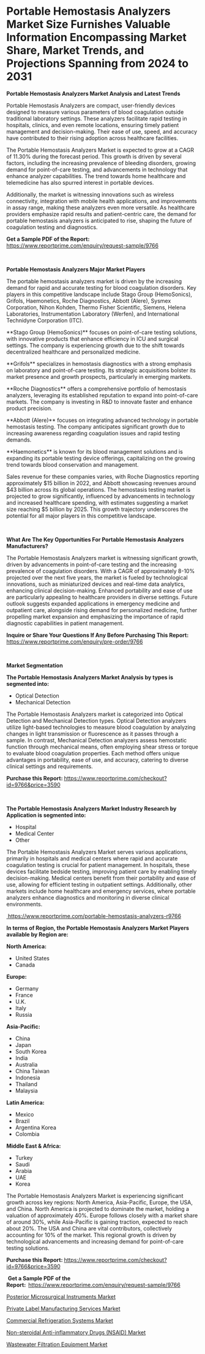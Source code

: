 <p><h1>Portable Hemostasis Analyzers Market Size Furnishes Valuable Information Encompassing Market Share, Market Trends, and Projections Spanning from 2024 to 2031</h1></p><p><strong>Portable Hemostasis Analyzers Market Analysis and Latest Trends</strong></p>
<p><p>Portable Hemostasis Analyzers are compact, user-friendly devices designed to measure various parameters of blood coagulation outside traditional laboratory settings. These analyzers facilitate rapid testing in hospitals, clinics, and even remote locations, ensuring timely patient management and decision-making. Their ease of use, speed, and accuracy have contributed to their rising adoption across healthcare facilities.</p><p>The Portable Hemostasis Analyzers Market is expected to grow at a CAGR of 11.30% during the forecast period. This growth is driven by several factors, including the increasing prevalence of bleeding disorders, growing demand for point-of-care testing, and advancements in technology that enhance analyzer capabilities. The trend towards home healthcare and telemedicine has also spurred interest in portable devices.</p><p>Additionally, the market is witnessing innovations such as wireless connectivity, integration with mobile health applications, and improvements in assay range, making these analyzers even more versatile. As healthcare providers emphasize rapid results and patient-centric care, the demand for portable hemostasis analyzers is anticipated to rise, shaping the future of coagulation testing and diagnostics.</p></p>
<p><strong>Get a Sample PDF of the Report:&nbsp;</strong> <a href="https://www.reportprime.com/enquiry/request-sample/9766?utm_campaign=33&utm_medium=2&utm_source=Github&utm_content=ia&utm_term=28112024&utm_id=portable-hemostasis-analyzers">https://www.reportprime.com/enquiry/request-sample/9766</a></p>
<p>&nbsp;</p>
<p><strong>Portable Hemostasis Analyzers Major Market Players</strong></p>
<p><p>The portable hemostasis analyzers market is driven by the increasing demand for rapid and accurate testing for blood coagulation disorders. Key players in this competitive landscape include Stago Group (HemoSonics), Grifols, Haemonetics, Roche Diagnostics, Abbott (Alere), Sysmex Corporation, Nihon Kohden, Thermo Fisher Scientific, Siemens, Helena Laboratories, Instrumentation Laboratory (Werfen), and International Technidyne Corporation (ITC).</p><p>**Stago Group (HemoSonics)** focuses on point-of-care testing solutions, with innovative products that enhance efficiency in ICU and surgical settings. The company is experiencing growth due to the shift towards decentralized healthcare and personalized medicine.</p><p>**Grifols** specializes in hemostasis diagnostics with a strong emphasis on laboratory and point-of-care testing. Its strategic acquisitions bolster its market presence and growth prospects, particularly in emerging markets.</p><p>**Roche Diagnostics** offers a comprehensive portfolio of hemostasis analyzers, leveraging its established reputation to expand into point-of-care markets. The company is investing in R&D to innovate faster and enhance product precision.</p><p>**Abbott (Alere)** focuses on integrating advanced technology in portable hemostasis testing. The company anticipates significant growth due to increasing awareness regarding coagulation issues and rapid testing demands.</p><p>**Haemonetics** is known for its blood management solutions and is expanding its portable testing device offerings, capitalizing on the growing trend towards blood conservation and management.</p><p>Sales revenue for these companies varies, with Roche Diagnostics reporting approximately $15 billion in 2022, and Abbott showcasing revenues around $43 billion across its global operations. The hemostasis testing market is projected to grow significantly, influenced by advancements in technology and increased healthcare spending, with estimates suggesting a market size reaching $5 billion by 2025. This growth trajectory underscores the potential for all major players in this competitive landscape.</p></p>
<p>&nbsp;</p>
<p><strong>What Are The Key Opportunities For Portable Hemostasis Analyzers Manufacturers?</strong></p>
<p><p>The Portable Hemostasis Analyzers market is witnessing significant growth, driven by advancements in point-of-care testing and the increasing prevalence of coagulation disorders. With a CAGR of approximately 8-10% projected over the next five years, the market is fueled by technological innovations, such as miniaturized devices and real-time data analytics, enhancing clinical decision-making. Enhanced portability and ease of use are particularly appealing to healthcare providers in diverse settings. Future outlook suggests expanded applications in emergency medicine and outpatient care, alongside rising demand for personalized medicine, further propelling market expansion and emphasizing the importance of rapid diagnostic capabilities in patient management.</p></p>
<p><strong>Inquire or Share Your Questions If Any Before Purchasing This Report:</strong> <a href="https://www.reportprime.com/enquiry/pre-order/9766?utm_campaign=33&utm_medium=2&utm_source=Github&utm_content=ia&utm_term=28112024&utm_id=portable-hemostasis-analyzers">https://www.reportprime.com/enquiry/pre-order/9766</a></p>
<p>&nbsp;</p>
<p><strong>Market Segmentation</strong></p>
<p><strong>The Portable Hemostasis Analyzers Market Analysis by types is segmented into:</strong></p>
<p><ul><li>Optical Detection</li><li>Mechanical Detection</li></ul></p>
<p><p>The Portable Hemostasis Analyzers market is categorized into Optical Detection and Mechanical Detection types. Optical Detection analyzers utilize light-based technologies to measure blood coagulation by analyzing changes in light transmission or fluorescence as it passes through a sample. In contrast, Mechanical Detection analyzers assess hemostatic function through mechanical means, often employing shear stress or torque to evaluate blood coagulation properties. Each method offers unique advantages in portability, ease of use, and accuracy, catering to diverse clinical settings and requirements.</p></p>
<p><strong>Purchase this Report:&nbsp;</strong><a href="https://www.reportprime.com/checkout?id=9766&price=3590&utm_campaign=33&utm_medium=2&utm_source=Github&utm_content=ia&utm_term=28112024&utm_id=portable-hemostasis-analyzers">https://www.reportprime.com/checkout?id=9766&price=3590</a></p>
<p>&nbsp;</p>
<p><strong>The Portable Hemostasis Analyzers Market Industry Research by Application is segmented into:</strong></p>
<p><ul><li>Hospital</li><li>Medical Center</li><li>Other</li></ul></p>
<p><p>The Portable Hemostasis Analyzers Market serves various applications, primarily in hospitals and medical centers where rapid and accurate coagulation testing is crucial for patient management. In hospitals, these devices facilitate bedside testing, improving patient care by enabling timely decision-making. Medical centers benefit from their portability and ease of use, allowing for efficient testing in outpatient settings. Additionally, other markets include home healthcare and emergency services, where portable analyzers enhance diagnostics and monitoring in diverse clinical environments.</p></p>
<p><a href="https://www.reportprime.com/portable-hemostasis-analyzers-r9766?utm_campaign=33&utm_medium=2&utm_source=Github&utm_content=ia&utm_term=28112024&utm_id=portable-hemostasis-analyzers">&nbsp;https://www.reportprime.com/portable-hemostasis-analyzers-r9766</a></p>
<p><strong>In terms of Region, the Portable Hemostasis Analyzers Market Players available by Region are:</strong></p>
<p>
    <p> <strong> North America: </strong>
        <ul>
            <li>United States</li>
            <li>Canada</li>
        </ul>
        </p> 
    <p> <strong> Europe: </strong>
        <ul>
            <li>Germany</li>
            <li>France</li>
            <li>U.K.</li>
            <li>Italy</li>
            <li>Russia</li>
        </ul>
        </p> 
    <p> <strong> Asia-Pacific: </strong>
        <ul>
            <li>China</li>
            <li>Japan</li>
            <li>South Korea</li>
            <li>India</li>
            <li>Australia</li>
            <li>China Taiwan</li>
            <li>Indonesia</li>
            <li>Thailand</li>
            <li>Malaysia</li>
        </ul>
        </p> 
    <p> <strong> Latin America: </strong>
        <ul>
            <li>Mexico</li>
            <li>Brazil</li>
            <li>Argentina Korea</li>
            <li>Colombia</li>
        </ul>
        </p> 
    <p> <strong> Middle East & Africa: </strong>
        <ul>
            <li>Turkey</li>
            <li>Saudi</li>
            <li>Arabia</li>
            <li>UAE</li>
            <li>Korea</li>
        </ul>
    </p>
    </p>
<p><p>The Portable Hemostasis Analyzers Market is experiencing significant growth across key regions: North America, Asia-Pacific, Europe, the USA, and China. North America is projected to dominate the market, holding a valuation of approximately 40%. Europe follows closely with a market share of around 30%, while Asia-Pacific is gaining traction, expected to reach about 20%. The USA and China are vital contributors, collectively accounting for 10% of the market. This regional growth is driven by technological advancements and increasing demand for point-of-care testing solutions.</p></p>
<p><strong>Purchase this Report: </strong><a href="https://www.reportprime.com/checkout?id=9766&price=3590&utm_campaign=33&utm_medium=2&utm_source=Github&utm_content=ia&utm_term=28112024&utm_id=portable-hemostasis-analyzers">https://www.reportprime.com/checkout?id=9766&price=3590</a></p>
<p>&nbsp;<strong>Get a Sample PDF of the Report:&nbsp;&nbsp;</strong><a href="https://www.reportprime.com/enquiry/request-sample/9766?utm_campaign=33&utm_medium=2&utm_source=Github&utm_content=ia&utm_term=28112024&utm_id=portable-hemostasis-analyzers">https://www.reportprime.com/enquiry/request-sample/9766</a></p>
<p><strong></strong></p>
<p><p><a href="https://github.com/ashepherd82/Market-Research-Report-List-6/blob/main/posterior-microsurgical-instruments-market.md?utm_campaign=33&utm_medium=2&utm_source=Github&utm_content=ia&utm_term=28112024&utm_id=portable-hemostasis-analyzers">Posterior Microsurgical Instruments Market</a></p><p><a href="https://issuu.com/reportprime-2/docs/private-label-manufacturing-service_aa48a0dd852e96?utm_campaign=33&utm_medium=2&utm_source=Github&utm_content=ia&utm_term=28112024&utm_id=portable-hemostasis-analyzers">Private Label Manufacturing Services Market</a></p><p><a href="https://www.linkedin.com/pulse/global-commercial-refrigeration-systems-market-product-fjeme?utm_campaign=33&utm_medium=2&utm_source=Github&utm_content=ia&utm_term=28112024&utm_id=portable-hemostasis-analyzers">Commercial Refrigeration Systems Market</a></p><p><a href="https://issuu.com/reportprime-2/docs/non-steroidal-anti-inflammatory-dru_2f87d2da449129?utm_campaign=33&utm_medium=2&utm_source=Github&utm_content=ia&utm_term=28112024&utm_id=portable-hemostasis-analyzers">Non-steroidal Anti-inflammatory Drugs (NSAID) Market</a></p><p><a href="https://www.linkedin.com/pulse/strategic-insights-global-wastewater-filtration-equipment-zhgle?utm_campaign=33&utm_medium=2&utm_source=Github&utm_content=ia&utm_term=28112024&utm_id=portable-hemostasis-analyzers">Wastewater Filtration Equipment Market</a></p></p>